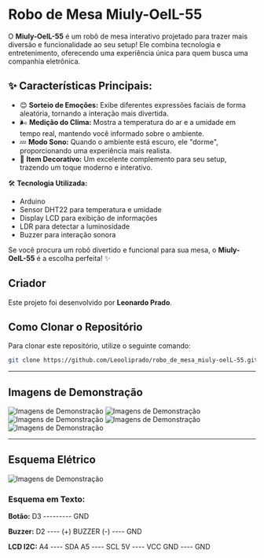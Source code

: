 # Robo de Mesa Miuly-OelL-55

O **Miuly-OelL-55** é um robô de mesa interativo projetado para trazer mais diversão e funcionalidade ao seu setup! Ele combina tecnologia e entretenimento, oferecendo uma experiência única para quem busca uma companhia eletrônica.

## ✨ Características Principais:
- 😊 **Sorteio de Emoções:** Exibe diferentes expressões faciais de forma aleatória, tornando a interação mais divertida.
- 🌬️ **Medição do Clima:** Mostra a temperatura do ar e a umidade em tempo real, mantendo você informado sobre o ambiente.
- 💤 **Modo Sono:** Quando o ambiente está escuro, ele "dorme", proporcionando uma experiência mais realista.
- 🎨 **Item Decorativo:** Um excelente complemento para seu setup, trazendo um toque moderno e interativo.

🛠️ **Tecnologia Utilizada:**
- Arduino
- Sensor DHT22 para temperatura e umidade
- Display LCD para exibição de informações
- LDR para detectar a luminosidade
- Buzzer para interação sonora

Se você procura um robô divertido e funcional para sua mesa, o **Miuly-OelL-55** é a escolha perfeita! ✨

## Criador
Este projeto foi desenvolvido por **Leonardo Prado**.

## Como Clonar o Repositório
Para clonar este repositório, utilize o seguinte comando:

```sh
git clone https://github.com/Leooliprado/robo_de_mesa_miuly-oelL-55.git
```

---

## Imagens de Demonstração

![Imagens de Demonstração](https://github.com/Leooliprado/robo_de_mesa_miuly-oelL-55/blob/main/img/1.jpeg)
![Imagens de Demonstração](https://github.com/Leooliprado/robo_de_mesa_miuly-oelL-55/blob/main/img/2.jpeg)
![Imagens de Demonstração](https://github.com/Leooliprado/robo_de_mesa_miuly-oelL-55/blob/main/img/3.jpeg)
![Imagens de Demonstração](https://github.com/Leooliprado/robo_de_mesa_miuly-oelL-55/blob/main/img/4.jpeg)
![Imagens de Demonstração](https://github.com/Leooliprado/robo_de_mesa_miuly-oelL-55/blob/main/img/5.jpeg)

---

## Esquema Elétrico

![Imagens de Demonstração](https://github.com/Leooliprado/robo_de_mesa_miuly-oelL-55/blob/main/img/arduino-dht22-sensor-wiring-diagram.jpg)

### Esquema em Texto:

**Botão:**
     D3 --------- GND

**Buzzer:**
     D2 ---- (+) BUZZER (-) ---- GND

**LCD I2C:**
     A4 ---- SDA
     A5 ---- SCL
     5V ---- VCC
    GND ---- GND

